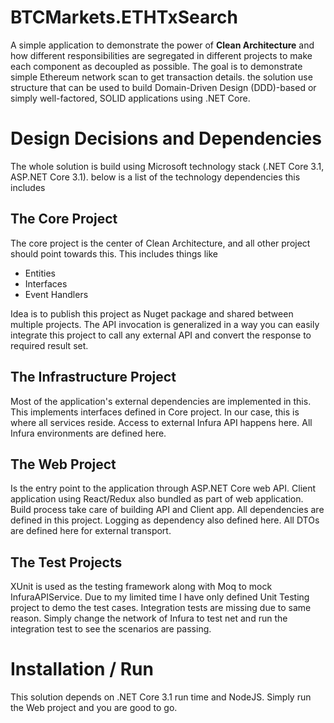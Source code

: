 
# BTCMarkets.ETHTxSearch

A simple application to demonstrate the power of **Clean Architecture** and how different responsibilities are segregated in different projects to make each component as decoupled as possible. The goal is to demonstrate simple Ethereum network scan to get transaction details. the solution use structure that can be used to build Domain-Driven Design (DDD)-based or simply well-factored, SOLID applications using .NET Core.

# Design Decisions and Dependencies
The whole solution is build using Microsoft technology stack (.NET Core 3.1, ASP.NET Core 3.1). below is a list of the technology dependencies this includes

## The Core Project
The core project is the center of Clean Architecture, and all other project should point towards this. This includes things like

 - Entities
 - Interfaces
 - Event Handlers

 Idea is to publish this project as Nuget package and shared between multiple projects. The API invocation is generalized in a way you can easily integrate this project to call any external API and convert the response to required result set.

## The Infrastructure Project
Most of the application's external dependencies are implemented in this. This implements interfaces defined in Core project. In our case, this is where all services reside. Access to external Infura API happens here. All Infura environments are defined here.

## The Web Project
Is the entry point to the application through ASP.NET Core web API. Client application using React/Redux also bundled as part of web application. Build process take care of building API and Client app. All dependencies are defined in this project. Logging as dependency also defined here. All DTOs are defined here for external transport.

## The Test Projects
XUnit is used as the testing framework along with Moq to mock InfuraAPIService. Due to my limited time I have only defined Unit Testing project to demo the test cases. Integration tests are missing due to same reason.  Simply change the network of Infura to test net and run the integration test to see the scenarios are passing.

# Installation / Run
This solution depends on .NET Core 3.1 run time and NodeJS. Simply run the Web project and you are good to go.